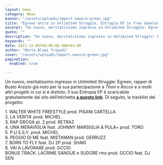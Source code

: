 ```yaml
---
layout: news
category: News
banner: "/assets/uploads/import.news/e-green.jpg"
title: "Egreen entra in Unlimited Struggle, Entropia EP in free download"
excerpt: "Un nuovo, meritatissimo ingresso in Unlimited Struggle: Egreen, rapper di Busto Arsizio già noto per la sua partecipazione a Thori e Rocce e a molti altri progetti in cui si è distinto. Il suo Entropia EP è scaricabile gratuitamente dal sito dell’etichetta a questo link. Di seguito, la tracklist del progetto: 1. WALTER WHITE FREESTYLE [&hellip"
quote: ""
description: "Un nuovo, meritatissimo ingresso in Unlimited Struggle: Egreen, rapper di Busto Arsizio già noto per la sua partecipazione a Thori e Rocce e a molti altri progetti in cui si è distinto. Il suo Entropia EP è scaricabile gratuitamente dal sito dell’etichetta a questo link. Di seguito, la tracklist del progetto: 1. WALTER WHITE FREESTYLE [&hellip"
keywords: ""
date: 2011-12-05T00:00:00.000+01:00
author: "Marta Blumi Tripodi"
cover: "/assets/uploads/import.news/e-green.jpg"
pagination:
  enabled: true

---
```


Un nuovo, meritatissimo ingresso in Unlimited Struggle: Egreen, rapper di Busto Arsizio già noto per la sua partecipazione a _Thori e Rocce_ e a molti altri progetti in cui si è distinto. Il suo Entropia EP è scaricabile gratuitamente dal sito dell’etichetta [**a questo link**](http://www.unlimitedstruggle.com/2011/12/05/e-green-entropia-ep-free-download/ "http://www.unlimitedstruggle.com/2011/12/05/e-green-entropia-ep-free-download/"). Di seguito, la tracklist del progetto:

1\. WALTER WHITE FREESTYLE prod. PISANI CARTELLA  
2\. LA VERITA’ prod. MICHEL  
3\. RAP DROGA pt. 2 prod. RETRAZ  
4\. UNA MERAVIGLIA feat. JOHNNY MARSIGLIA & PULA+ prod. TORO  
5\. P.U.S.S.Y. prod. MICHEL  
6\. PEGGIO DI ME feat. MISTAMAN prod. GERRUZZ  
7\. BORN TO FLY feat. DJ 2P prod. SHAKI  
8\. VAI A LAVORARE prod. GCCIO  
BONUS TRACK. LACRIME SANGUE e SUDORE rmx prod. GCCIO feat. DJ SEN